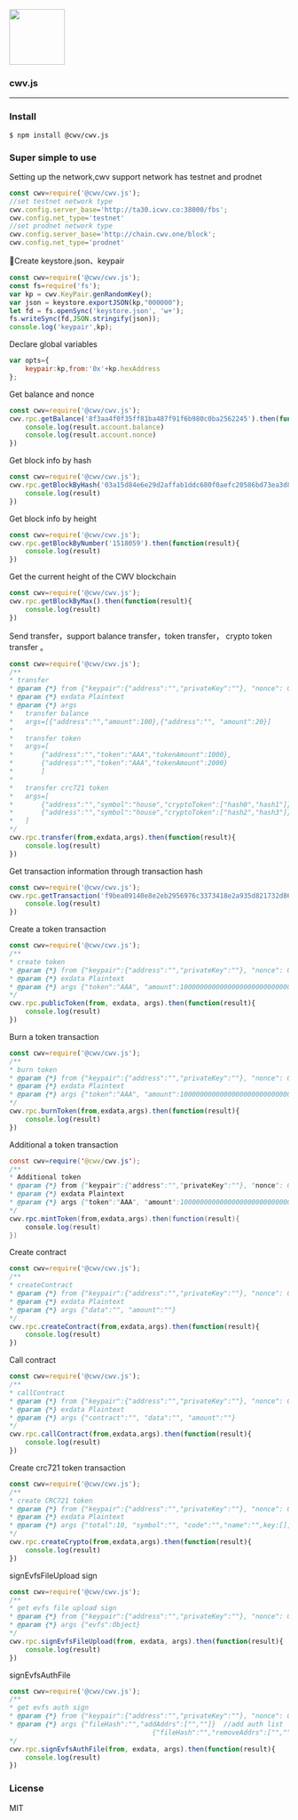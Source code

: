 
<img src="https://cwv.io/images/logo1Normal.svg" width="100">

### cwv.js
-----------------------

### Install

```
$ npm install @cwv/cwv.js
```

### Super simple to use

Setting up the network,cwv support network has testnet and prodnet
```js
const cwv=require('@cwv/cwv.js');
//set testnet network type
cwv.config.server_base='http://ta30.icwv.co:38000/fbs';
cwv.config.net_type='testnet'
//set prodnet network type
cwv.config.server_base='http://chain.cwv.one/block';
cwv.config.net_type='prodnet'
```

Create keystore.json、keypair
```js
const cwv=require('@cwv/cwv.js');
const fs=require('fs');
var kp = cwv.KeyPair.genRandomKey();
var json = keystore.exportJSON(kp,"000000");
let fd = fs.openSync('keystore.json', 'w+');
fs.writeSync(fd,JSON.stringify(json));
console.log('keypair',kp);
```

Declare global variables

```js
var opts={
    keypair:kp,from:'0x'+kp.hexAddress
};
```

Get balance and nonce
```js
const cwv=require('@cwv/cwv.js');
cwv.rpc.getBalance('8f3aa4f0f35ff81ba487f91f6b980c0ba2562245').then(function(result){
    console.log(result.account.balance)
    console.log(result.account.nonce)
})
```

Get block info by hash
```js
const cwv=require('@cwv/cwv.js');
cwv.rpc.getBlockByHash('03a15d84e6e29d2affab1ddc680f0aefc20586bd73ea3d81dcf6505924cfb86c').then(function(result){
    console.log(result)
})
```
Get block info by height
```js
const cwv=require('@cwv/cwv.js');
cwv.rpc.getBlockByNumber('1518059').then(function(result){
    console.log(result)
})
```
Get the current height of the CWV blockchain
```js
const cwv=require('@cwv/cwv.js');
cwv.rpc.getBlockByMax().then(function(result){
    console.log(result)
})
```

Send transfer，support balance transfer，token transfer， crypto token transfer 。

```js
const cwv=require('@cwv/cwv.js');
/**
* transfer
* @param {*} from {"keypair":{"address":"","privateKey":""}, "nonce": 0}
* @param {*} exdata Plaintext
* @param {*} args 
* 	transfer balance
* 	args=[{"address":"","amount":100},{"address":"", "amount":20}]
* 
* 	transfer token
* 	args=[
* 		{"address":"","token":"AAA","tokenAmount":1000},
* 		{"address":"","token":"AAA","tokenAmount":2000}
*		]
* 
* 	transfer crc721 token
* 	args=[
* 		{"address":"","symbol":"house","cryptoToken":["hash0","hash1"]},
* 		{"address":"","symbol":"house","cryptoToken":["hash2","hash3"]}
* 	]
*/
cwv.rpc.transfer(from,exdata,args).then(function(result){
    console.log(result)
})
```

Get transaction information through transaction hash
```js
const cwv=require('@cwv/cwv.js');
cwv.rpc.getTransaction('f9bea09140e8e2eb2956976c3373418e2a935d821732d86bce33117d17314088').then(function(result){
    console.log(result)
})
```

Create a token transaction
```js
const cwv=require('@cwv/cwv.js');
/**
* create token
* @param {*} from {"keypair":{"address":"","privateKey":""}, "nonce": 0}
* @param {*} exdata Plaintext
* @param {*} args {"token":"AAA", "amount":10000000000000000000000000000,"opCode":0}
*/
cwv.rpc.publicToken(from, exdata, args).then(function(result){
    console.log(result)
})
```
Burn a token transaction

```js
const cwv=require('@cwv/cwv.js');
/**
* burn token
* @param {*} from {"keypair":{"address":"","privateKey":""}, "nonce": 0}
* @param {*} exdata Plaintext
* @param {*} args {"token":"AAA", "amount":10000000000000000000000000000,"opCode":1}
*/
cwv.rpc.burnToken(from,exdata,args).then(function(result){
    console.log(result)
})
```

Additional a token transaction

```java
const cwv=require('@cwv/cwv.js');
/**
* Additional token
* @param {*} from {"keypair":{"address":"","privateKey":""}, "nonce": 0}
* @param {*} exdata Plaintext
* @param {*} args {"token":"AAA", "amount":10000000000000000000000000000,"opCode":2}
*/
cwv.rpc.mintToken(from,exdata,args).then(function(result){
    console.log(result)
})
```

Create contract

```js
const cwv=require('@cwv/cwv.js');
/**
* createContract
* @param {*} from {"keypair":{"address":"","privateKey":""}, "nonce": 0}
* @param {*} exdata Plaintext
* @param {*} args {"data":"", "amount":""}
*/
cwv.rpc.createContract(from,exdata,args).then(function(result){
    console.log(result)
})
```

Call contract

```js
const cwv=require('@cwv/cwv.js');
/**
* callContract
* @param {*} from {"keypair":{"address":"","privateKey":""}, "nonce": 0}
* @param {*} exdata Plaintext
* @param {*} args {"contract":"", "data":"", "amount":""}
*/
cwv.rpc.callContract(from,exdata,args).then(function(result){
    console.log(result)
})
```

Create crc721 token transaction
```js
const cwv=require('@cwv/cwv.js');
/**
* create CRC721 token
* @param {*} from {"keypair":{"address":"","privateKey":""}, "nonce": 0}
* @param {*} exdata Plaintext
* @param {*} args {"total":10, "symbol":"", "code":"","name":"",key:[],value:[]}
*/
cwv.rpc.createCrypto(from,exdata,args).then(function(result){
    console.log(result)
})
```
signEvfsFileUpload sign

```js
const cwv=require('@cwv/cwv.js');
/**
* get evfs file upload sign
* @param {*} from {"keypair":{"address":"","privateKey":""}, "nonce": 0}
* @param {*} args {"evfs":Object}
*/
cwv.rpc.signEvfsFileUpload(from, exdata, args).then(function(result){
    console.log(result)
})
```

signEvfsAuthFile

```js
const cwv=require('@cwv/cwv.js');
/**
* get evfs auth sign
* @param {*} from {"keypair":{"address":"","privateKey":""}, "nonce": 0}
* @param {*} args {"fileHash":"","addAddrs":["",""]}  //add auth list
									{"fileHash":"","removeAddrs":["",""]} //remove auth list
*/
cwv.rpc.signEvfsAuthFile(from, exdata, args).then(function(result){
    console.log(result)
})
```



### License

MIT
